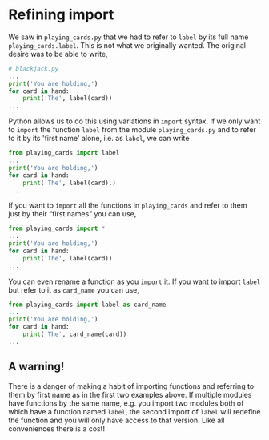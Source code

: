 # Refining import

We saw in `playing_cards.py` that we had to refer to `label` by its full name `playing_cards.label`. This is not what we originally wanted. The original desire was to be able to write,

```python
# blackjack.py
...
print('You are holding,')
for card in hand:
    print('The', label(card))
...
```

Python allows us to do this using variations in `import` syntax. If we only want to `import` the function `label` from the module `playing_cards.py` and to refer to it by its 'first name' alone, i.e. as `label`, we can write

```python
from playing_cards import label
...
print('You are holding,')
for card in hand:
    print('The', label(card).)
...
```

If you want to `import` all the functions in `playing_cards` and refer to them just by their “first names” you can use,

```python
from playing_cards import *
...
print('You are holding,')
for card in hand:
    print('The', label(card))
...
```

You can even rename a function as you `import` it. If you want to import `label` but refer to it as `card_name` you can use,

```python
from playing_cards import label as card_name
...
print('You are holding,')
for card in hand:
    print('The', card_name(card))
...
```

## A warning!

There is a danger of making a habit of importing functions and referring
to them by first name as in the first two examples above. If multiple
modules have functions by the same name, e.g. you import two modules
both of which have a function named `label`, the second import
of `label` will redefine the function and you will only have access to
that version. Like all conveniences there is a cost!

